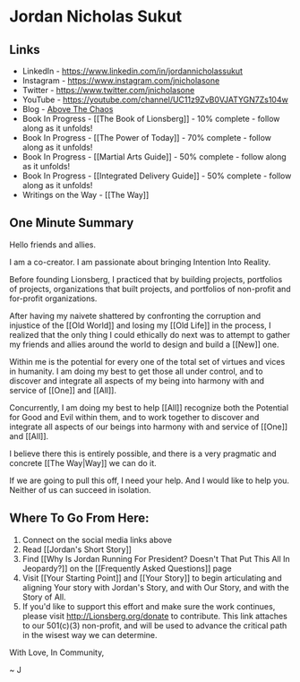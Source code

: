 # Jordan Nicholas Sukut

## Links
- LinkedIn - https://www.linkedin.com/in/jordannicholassukut  
- Instagram - https://www.instagram.com/jnicholasone  
- Twitter - https://www.twitter.com/jnicholasone   
- YouTube - https://youtube.com/channel/UC11z9ZvB0VJATYGN7Zs104w  
- Blog - [Above The Chaos](https://lionsberg.wiki/lionsberg_wiki_blogs/above_the_chaos_by_jordan_nicholas/above_the_chaos_by_jordan_nicholas) 
- Book In Progress - [[The Book of Lionsberg]] - 10% complete - follow along as it unfolds! 
- Book In Progress - [[The Power of Today]]  - 70% complete - follow along as it unfolds!
- Book In Progress - [[Martial Arts Guide]] - 50% complete - follow along as it unfolds! 
- Book In Progress - [[Integrated Delivery Guide]] - 50% complete - follow along as it unfolds! 
- Writings on the Way - [[The Way]]  

## One Minute Summary

Hello friends and allies. 

I am a co-creator. I am passionate about bringing Intention Into Reality. 

Before founding Lionsberg, I practiced that by building projects, portfolios of projects, organizations that built projects, and portfolios of non-profit and for-profit organizations. 

After having my naivete shattered by confronting the corruption and injustice of the [[Old World]] and losing my [[Old Life]] in the process, I realized that the only thing I could ethically do next was to attempt to gather my friends and allies around the world to design and build a [[New]] one. 

Within me is the potential for every one of the total set of virtues and vices in humanity. I am doing my best to get those all under control, and to discover and integrate all aspects of my being into harmony with and service of [[One]] and [[All]].

Concurrently, I am doing my best to help [[All]] recognize both the Potential for Good and Evil within them, and to work together to discover and integrate all aspects of our beings into harmony with and service of [[One]] and [[All]]. 

I believe there this is entirely possible, and there is a very pragmatic and concrete [[The Way|Way]] we can do it. 

If we are going to pull this off, I need your help. And I would like to help you. Neither of us can succeed in isolation. 

## Where To Go From Here: 
1. Connect on the social media links above  
2. Read [[Jordan's Short Story]]  
3. Find [[Why Is Jordan Running For President? Doesn't That Put This All In Jeopardy?]] on the [[Frequently Asked Questions]] page  
4. Visit [[Your Starting Point]] and [[Your Story]] to begin articulating and aligning Your story with Jordan's Story, and with Our Story, and with the Story of All.  
5. If you'd like to support this effort and make sure the work continues, please visit http://Lionsberg.org/donate to contribute. This link attaches to our 501(c)(3) non-profit, and will be used to advance the critical path in the wisest way we can determine. 

With Love, In Community, 

~ J 